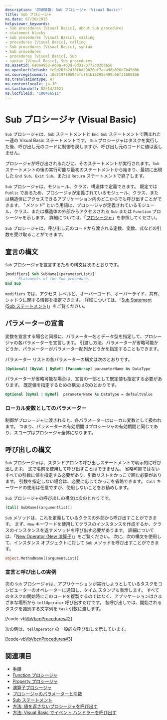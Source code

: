 ```yaml
---
description: '詳細情報: Sub プロシージャ (Visual Basic)'
title: Sub プロシージャ
ms.date: 07/20/2015
helpviewer_keywords:
- Sub procedures [Visual Basic], about Sub procedures
- statement blocks
- Sub procedures [Visual Basic], calling
- procedures [Visual Basic], calling
- Sub procedures [Visual Basic], syntax
- Sub procedures
- procedures [Visual Basic], Sub
- syntax [Visual Basic], Sub procedures
ms.assetid: 6a0a4958-ed0a-4d3d-8d31-0772c82bda58
ms.openlocfilehash: fe9d26fb2d18fbd29820af7aca96b826d7b45d0b
ms.sourcegitcommit: 10e719780594efc781b15295e499c66f316068b8
ms.translationtype: HT
ms.contentlocale: ja-JP
ms.lasthandoff: 02/14/2021
ms.locfileid: "100466511"
---
```

# <a name="sub-procedures-visual-basic"></a>Sub プロシージャ (Visual Basic)

`Sub` プロシージャは、`Sub` ステートメントと `End Sub` ステートメントで囲まれた一連の Visual Basic ステートメントです。 `Sub` プロシージャはタスクを実行した後、呼び出し元のコードに制御を戻しますが、呼び出し元のコードに値は返しません。

プロシージャが呼び出されるたびに、そのステートメントが実行されます。`Sub` ステートメントの後の実行可能な最初のステートメントから始まり、最初に出現した `End Sub`、`Exit Sub`、または `Return` ステートメントで終了します。

`Sub` プロシージャは、モジュール、クラス、構造体で定義できます。 既定では `Public` であるため、プロシージャが定義されているモジュール、クラス、または構造体にアクセスできるアプリケーション内のどこからでも呼び出すことができます。 "*メソッド*" という用語は、プロシージャが定義されているモジュール、クラス、または構造体の外部からアクセスされる `Sub` または `Function` プロシージャを示します。 詳細については、「[プロシージャ](./index.md)」を参照してください。

`Sub` プロシージャは、呼び出し元のコードから渡される定数、変数、式などの引数を受け取ることができます。

## <a name="declaration-syntax"></a>宣言の構文

`Sub` プロシージャを宣言するための構文は次のとおりです。

```vb
[modifiers] Sub SubName[(parameterList)]
    ' Statements of the Sub procedure.
End Sub
```

`modifiers` では、アクセス レベルと、オーバーロード、オーバーライド、共有、シャドウに関する情報を指定できます。 詳細については、「[Sub Statement (Sub ステートメント)](../../../language-reference/statements/sub-statement.md)」をご覧ください。

## <a name="parameter-declaration"></a>パラメーターの宣言

変数を宣言する場合と同様に、パラメーター名とデータ型を指定して、プロシージャの各パラメーターを宣言します。 引渡し方法、パラメーターが省略可能かどうか、パラメーターがパラメーター配列かどうかを指定することもできます。

パラメーター リストの各パラメーターの構文は次のとおりです。

```vb
[Optional] [ByVal | ByRef] [ParamArray] parameterName As DataType
```

パラメーターが省略可能な場合は、宣言の一部として既定値も指定する必要があります。 既定値を指定するための構文は次のとおりです。

```vb
Optional [ByVal | ByRef]  parameterName As DataType = defaultValue
```

### <a name="parameters-as-local-variables"></a>ローカル変数としてのパラメーター

制御がプロシージャに渡されると、各パラメーターはローカル変数として扱われます。 つまり、パラメーターの有効期間はプロシージャの有効期間と同じであり、スコープはプロシージャ全体になります。

## <a name="calling-syntax"></a>呼び出しの構文

`Sub` プロシージャは、スタンドアロンの呼び出しステートメントで明示的に呼び出します。 式で名前を使用して呼び出すことはできません。 省略可能ではないすべての引数に値を指定する必要があり、引数リストをかっこで囲む必要があります。 引数を指定しない場合は、必要に応じてかっこを省略できます。 `Call` キーワードの使用は任意ですが、使用しないことをお勧めします。

`Sub` プロシージャの呼び出しの構文は次のとおりです。

```vb
[Call] SubName[(argumentlist)]
```

`Sub` メソッドは、これを定義しているクラスの外部から呼び出すことができます。 まず、`New` キーワードを使用してクラスのインスタンスを作成するか、クラスのインスタンスを返すメソッドを呼び出す必要があります。 詳細については、「[New Operator (New 演算子)](../../../language-reference/operators/new-operator.md)」をご覧ください。 次に、次の構文を使用して、インスタンス オブジェクトに対して `Sub` メソッドを呼び出すことができます。

```vb
object.MethodName[(argumentList)]
```

### <a name="illustration-of-declaration-and-call"></a>宣言と呼び出しの実例

次の `Sub` プロシージャは、アプリケーションが実行しようとしているタスクをコンピューターのオペレーターに通知し、タイム スタンプも表示します。 すべてのタスクの開始時にこのコードを複製するのではなく、アプリケーションはさまざまな場所から `tellOperator` 呼び出すだけです。 各呼び出しでは、開始されるタスクを識別する文字列を `task` 引数に渡します。

[!code-vb[VbVbcnProcedures#2](~/samples/snippets/visualbasic/VS_Snippets_VBCSharp/VbVbcnProcedures/VB/Class1.vb#2)]

次の例は、`tellOperator` の一般的な呼び出しを示しています。

[!code-vb[VbVbcnProcedures#3](~/samples/snippets/visualbasic/VS_Snippets_VBCSharp/VbVbcnProcedures/VB/Class1.vb#3)]

## <a name="see-also"></a>関連項目

- [手順](./index.md)
- [Function プロシージャ](./function-procedures.md)
- [Property プロシージャ](./property-procedures.md)
- [演算子プロシージャ](./operator-procedures.md)
- [プロシージャのパラメーターと引数](./procedure-parameters-and-arguments.md)
- [Sub ステートメント](../../../language-reference/statements/sub-statement.md)
- [方法: 値を返さないプロシージャを呼び出す](./how-to-call-a-procedure-that-does-not-return-a-value.md)
- [方法: Visual Basic でイベント ハンドラーを呼び出す](./how-to-call-an-event-handler.md)
